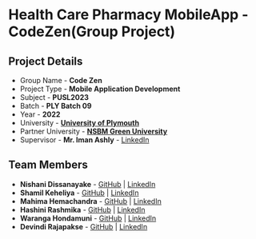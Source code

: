 #  Health Care Pharmacy MobileApp - CodeZen(Group Project)

## Project Details
- Group Name - **Code Zen**
- Project Type - **Mobile Application Development**
- Subject - **PUSL2023**
- Batch - **PLY Batch 09**
- Year - **2022**
- University - [**University of Plymouth**](https://www.plymouth.ac.uk/)
- Partner University - [**NSBM Green University**](https://www.nsbm.ac.lk/)
- Supervisor - **Mr. Iman Ashly** - [LinkedIn](https://www.linkedin.com/in/iman-ashly-18626b65/)

## Team Members
- **Nishani Dissanayake** - [GitHub](https://github.com/NishuDissanayake) | [LinkedIn](https://www.linkedin.com/in/nishani-dissanayake/)
- **Shamil Keheliya** - [GitHub](https://github.com/shamilkeheliya) | [LinkedIn](https://www.linkedin.com/in/shamilkeheliya/)
- **Mahima Hemachandra** - [GitHub](https://github.com/Mxhima) | [LinkedIn](https://www.linkedin.com/in/mahima-hemachandra-73ba5a1a5/)
- **Hashini Rashmika** - [GitHub](https://github.com/Hashini99) | [LinkedIn](https://www.linkedin.com/in/hashini-rashmika-8289a0217/)
- **Waranga Hondamuni** - [GitHub](https://github.com/mandakini76) | [LinkedIn](https://www.linkedin.com/in/waranga-hondamuni-a9b10a1b3/)
- **Devindi Rajapakse** - [GitHub](https://github.com/devindirajapakse) | [LinkedIn](https://www.linkedin.com/in/devindi-rajapakse-0600ba1b8/)
